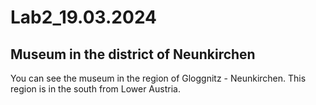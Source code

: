 # Lab2_19.03.2024

## Museum in the district of Neunkirchen
You can see the museum in the region of Gloggnitz - Neunkirchen. This region is in the south from Lower Austria.
